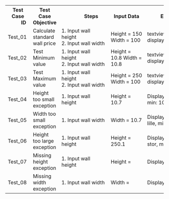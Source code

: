 <table style="width:100%">
  
  <tr>  
    <th>          Test Case 　  　ID　　　                           </th>
    <th>          Test Case Objective                               </th>
    <th>     　　　Steps　　　　　　                                  </th>
    <th>          Input Data　　　　                                 </th>
    <th>          Expected Output                                   </th>
    <th>          Actual Output                                     </th>
    <th>          Status                                            </th>
  </tr>
  <tr>
    <td>          Test_01                                           </td>
    <td>          Calculate standard wall price                     </td>
    <td>          1. Input wall height                              <br>
                  2. Input wall width                               </td>
    <td>          Height = 150                                      <br>
                  Width = 100                                       </td>
    <td>          textview_price_main_activity displays: "6272,22"  </td>
    <td>          textview_price_main_activity displays: "6272,22"  </td>
    <td>          　✓                                               </td>
  </tr>
  <tr>
    <td>          Test_02 </td>
    <td>          Test Minimum value </td>
    <td>          1. Input wall height </br>
                  2. Input wall width </td>
    <td>          Height = 10.8
                  Width = 10.8                                      </td>
    <td>          textview_price_main_activity
                  displays: "842,55"                                </td>
    <td>          textview_price_main_activity displays: "842,55"   </td>
    <td>          　✓                                               </td>
  </tr>
  <tr>
    <td>          Test_03                                           </td>
    <td>          Test Maximum value </td>
    <td>          1. Input wall height </br>
                  2. Input wall width </td>
    <td>          Height = 250
                  Width = 100                                       </td>
    <td>          textview_price_main_activity
                  displays: "9920,37"                               </td>
    <td>          textview_price_main_activity 
                  displays: "9920,37"                               </td>
    <td>          　✓                                               </td>
  </tr>
  <tr>
    <td>          Test_04 </td>
    <td>          Height too small exception                        </td>
    <td>          1. Input wall height                              </td>
    <td>          Height = 10.7                                     </td>
    <td>          Displays: 
                  "Højden er for lille, min: 10.8 max: 250"         </td>
    <td>          Displays: 
                  "Højden er for lille, min: 10.8 max: 250"         </td>
    <td>          　✓                                               </td>
  </tr>
    <tr>
    <td>          Test_05 </td>
    <td>          Width too small exception                         </td>
    <td>          1. Input wall width                               </td>
    <td>          Width  = 10.7                                     </td>
    <td>          Displays: 
                  "Bredden er for lille, min: 10.8"                 </td>
    <td>          Displays: 
                  "Bredden er for lille, min: 10.8"                 </td>
    <td>          　✓                                               </td>
  </tr>
  <tr>
    <td>          Test_06 </td>
    <td>          Height too large exception                        </td>
    <td>          1. Input wall height                              </td>
    <td>          Height = 250.1                                    </td>
    <td>          Displays: 
                  "Højden er for stor, min: 10.8 max: 250"          </td>
    <td>          Displays: 
                  "Højden er for stor, min: 10.8 max: 250"          </td>
    <td>          　✓                                               </td>
  </tr>
  <tr>
    <td>          Test_07 </td>
    <td>          Missing height exception                          </td>
    <td>          1. Input wall height                              </td>
    <td>          Height =                                          </td>
    <td>          Displays:
                  "Mangler højde"                                   </td>
    <td>          Displays: 
                  "Mangler højde"                                   </td>
    <td>          　✓                                               </td>
  </tr>
  <tr>
    <td>          Test_08 </td>
    <td>          Missing width exception                           </td>
    <td>          1. Input wall width                               </td>
    <td>          Width =                                           </td>
    <td>          Displays:
                  "Mangler bredde"                                  </td>
    <td>          Displays: 
                  "Mangler bredde"                                  </td>
    <td>          　✓                                               </td>
  </tr>
</table>
